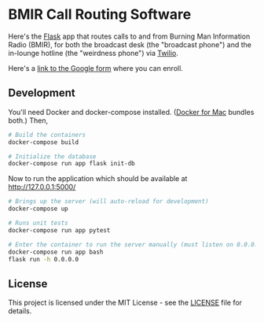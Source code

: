 # BMIR Call Routing Software

Here's the [Flask](https://palletsprojects.com/p/flask/) app that routes calls
to and from Burning Man Information Radio (BMIR), for both the broadcast desk
(the "broadcast phone") and the in-lounge hotline (the "weirdness phone") via
[Twilio](https://www.twilio.com/).

Here's a [link to the Google form](https://calls.bmir.org/) where you can enroll.

## Development

You'll need Docker and docker-compose installed.
([Docker for Mac](https://docs.docker.com/docker-for-mac/install/) bundles
both.) Then,

```bash
# Build the containers
docker-compose build

# Initialize the database
docker-compose run app flask init-db
```

Now to run the application which should be available at http://127.0.0.1:5000/

```bash
# Brings up the server (will auto-reload for development)
docker-compose up

# Runs unit tests
docker-compose run app pytest

# Enter the container to run the server manually (must listen on 0.0.0.0)
docker-compose run app bash
flask run -h 0.0.0.0
```

## License

This project is licensed under the MIT License - see the [LICENSE](LICENSE) file
for details.
